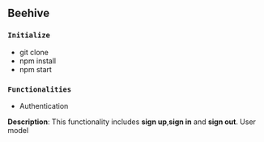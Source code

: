 ## Beehive

### `Initialize`

- git clone 
- npm install
- npm start

### `Functionalities`

- Authentication 

**Description**:
This functionality includes **sign up**,**sign in** and **sign out**.
User model


